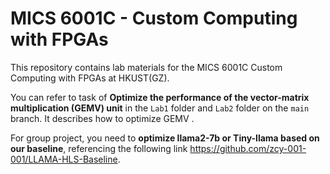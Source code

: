# MICS 6001C - Custom Computing with FPGAs

This repository contains lab materials for the MICS 6001C Custom Computing with FPGAs at HKUST(GZ).

You can refer to task of **Optimize the performance of the vector-matrix multiplication (GEMV) unit** in the `Lab1` folder and `Lab2` folder on the `main` branch. It describes how to optimize GEMV .

For group project, you need to **optimize llama2-7b or Tiny-llama based on our baseline**, referencing the following link https://github.com/zcy-001-001/LLAMA-HLS-Baseline.


